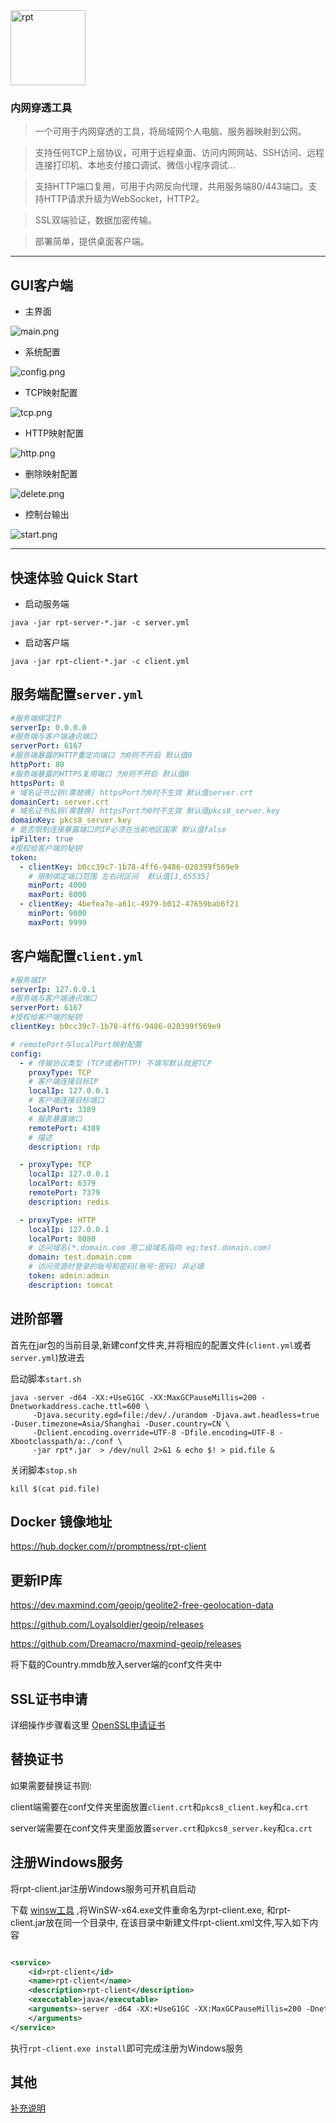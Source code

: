 <img alt="rpt" height="120" src="doc/rpt.png" width="120"/> 

### 内网穿透工具

> 一个可用于内网穿透的工具，将局域网个人电脑、服务器映射到公网。

> 支持任何TCP上层协议，可用于远程桌面、访问内网网站、SSH访问、远程连接打印机、本地支付接口调试、微信小程序调试...

> 支持HTTP端口复用，可用于内网反向代理，共用服务端80/443端口。支持HTTP请求升级为WebSocket，HTTP2。

> SSL双端验证，数据加密传输。

> 部署简单，提供桌面客户端。

---

## GUI客户端

- 主界面

![main.png](doc/desktop/main.png)

- 系统配置

![config.png](doc/desktop/config.png)

- TCP映射配置

![tcp.png](doc/desktop/tcp.png)

- HTTP映射配置

![http.png](doc/desktop/http.png)

- 删除映射配置

![delete.png](doc/desktop/delete.png)

- 控制台输出

![start.png](doc/desktop/start.png)

---

## 快速体验 Quick Start

- 启动服务端

`java -jar rpt-server-*.jar -c server.yml`

- 启动客户端

`java -jar rpt-client-*.jar -c client.yml`

## 服务端配置`server.yml`

```yaml
#服务端绑定IP
serverIp: 0.0.0.0
#服务端与客户端通讯端口
serverPort: 6167
#服务端暴露的HTTP重定向端口 为0则不开启 默认值0
httpPort: 80
#服务端暴露的HTTPS复用端口 为0则不开启 默认值0
httpsPort: 0
# 域名证书公钥(需替换) httpsPort为0时不生效 默认值server.crt
domainCert: server.crt
# 域名证书私钥(需替换) httpsPort为0时不生效 默认值pkcs8_server.key
domainKey: pkcs8_server.key
# 是否限制连接暴露端口的IP必须在当前地区国家 默认值false
ipFilter: true
#授权给客户端的秘钥
token:
  - clientKey: b0cc39c7-1b78-4ff6-9486-020399f569e9
    # 限制绑定端口范围 左右闭区间  默认值[1,65535]
    minPort: 4000
    maxPort: 8000
  - clientKey: 4befea7e-a61c-4979-b012-47659bab6f21
    minPort: 9000
    maxPort: 9999
```

## 客户端配置`client.yml`

```yaml
#服务端IP
serverIp: 127.0.0.1
#服务端与客户端通讯端口
serverPort: 6167
#授权给客户端的秘钥
clientKey: b0cc39c7-1b78-4ff6-9486-020399f569e9

# remotePort与localPort映射配置
config:
  - # 传输协议类型 (TCP或者HTTP) 不填写默认就是TCP
    proxyType: TCP
    # 客户端连接目标IP
    localIp: 127.0.0.1
    # 客户端连接目标端口
    localPort: 3389
    # 服务暴露端口
    remotePort: 4389
    # 描述
    description: rdp

  - proxyType: TCP
    localIp: 127.0.0.1
    localPort: 6379
    remotePort: 7379
    description: redis

  - proxyType: HTTP
    localIp: 127.0.0.1
    localPort: 8080
    # 访问域名(*.domain.com 用二级域名指向 eg:test.domain.com)
    domain: test.domain.com
    # 访问资源时登录的账号和密码(账号:密码) 非必填
    token: admin:admin
    description: tomcat
```

## 进阶部署

首先在jar包的当前目录,新建conf文件夹,并将相应的配置文件(`client.yml`或者`server.yml`)放进去

启动脚本`start.sh`

```shell
java -server -d64 -XX:+UseG1GC -XX:MaxGCPauseMillis=200 -Dnetworkaddress.cache.ttl=600 \
     -Djava.security.egd=file:/dev/./urandom -Djava.awt.headless=true -Duser.timezone=Asia/Shanghai -Duser.country=CN \
     -Dclient.encoding.override=UTF-8 -Dfile.encoding=UTF-8 -Xbootclasspath/a:./conf \
     -jar rpt*.jar  > /dev/null 2>&1 & echo $! > pid.file &
```

关闭脚本`stop.sh`

```shell
kill $(cat pid.file)
```

## Docker 镜像地址

https://hub.docker.com/r/promptness/rpt-client

## 更新IP库

https://dev.maxmind.com/geoip/geolite2-free-geolocation-data

https://github.com/Loyalsoldier/geoip/releases

https://github.com/Dreamacro/maxmind-geoip/releases

将下载的Country.mmdb放入server端的conf文件夹中

## SSL证书申请

详细操作步骤看这里
[OpenSSL申请证书](doc/OpenSSL.md)

## 替换证书

如果需要替换证书则:

client端需要在conf文件夹里面放置`client.crt`和`pkcs8_client.key`和`ca.crt`

server端需要在conf文件夹里面放置`server.crt`和`pkcs8_server.key`和`ca.crt`

## 注册Windows服务

将rpt-client.jar注册Windows服务可开机自启动

下载 [winsw工具](https://github.com/winsw/winsw/releases) ,将WinSW-x64.exe文件重命名为rpt-client.exe, 和rpt-client.jar放在同一个目录中,
在该目录中新建文件rpt-client.xml文件,写入如下内容

```xml

<service>
    <id>rpt-client</id>
    <name>rpt-client</name>
    <description>rpt-client</description>
    <executable>java</executable>
    <arguments>-server -d64 -XX:+UseG1GC -XX:MaxGCPauseMillis=200 -Dnetworkaddress.cache.ttl=600 -Djava.security.egd=file:/dev/./urandom -Djava.awt.headless=true -Duser.timezone=Asia/Shanghai -Duser.country=CN -Dclient.encoding.override=UTF-8 -Dfile.encoding=UTF-8 -Xbootclasspath/a:./conf -jar rpt-client.jar
    </arguments>
</service>
```

执行`rpt-client.exe install`即可完成注册为Windows服务

## 其他

[补充说明](doc/OTHER.md)
